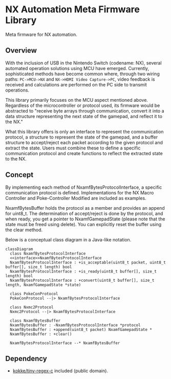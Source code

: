 # NX Automation Meta Firmware Library

Meta firmware for NX automation.

## Overview

With the inclusion of USB in the Nintendo Switch (codename: NX), several automated operation solutions using MCU have emerged. Currently, sophisticated methods have become common where, through two wiring paths: `PC->MCU->NX` and `NX->HDMI Video Capture->PC`, video feedback is received and calculations are performed on the PC side to transmit operations.

This library primarily focuses on the MCU aspect mentioned above. Regardless of the microcontroller or protocol used, its firmware would be abstracted to "receive byte arrays through communication, convert it into a data structure representing the next state of the gamepad, and reflect it to the NX."

What this library offers is only an interface to represent the communication protocol, a structure to represent the state of the gamepad, and a buffer structure to accept/reject each packet according to the given protocol and extract the state. Users must combine these to define a specific communication protocol and create functions to reflect the extracted state to the NX.

## Concept

By implementing each method of NxamfBytesProtocolInterface, a specific communication protocol is defined. Implementations for the NX Macro Controller and Poke-Controller Modified are included as examples.

NxamfBytesBuffer holds the protocol as a member and provides an append for uint8_t. The determination of accept/reject is done by the protocol, and when ready, you get a pointer to NxamfGamepadState (please note that the state must be freed using delete). You can explicitly reset the buffer using the clear method.

Below is a conceptual class diagram in a Java-like notation.

```mermaid
classDiagram
  class NxamfBytesProtocolInterface
  <<interface>>NxamfBytesProtocolInterface
  NxamfBytesProtocolInterface : +is_acceptable(uint8_t packet, uint8_t buffer[], size_t length) bool
  NxamfBytesProtocolInterface : +is_ready(uint8_t buffer[], size_t length) bool
  NxamfBytesProtocolInterface : +convert(uint8_t buffer[], size_t length, NxamfGamepadState *state)

  class PokeConProtocol
  PokeConProtocol --|> NxamfBytesProtocolInterface

  class Nxmc2Protocol
  Nxmc2Protocol --|> NxamfBytesProtocolInterface

  class NxamfBytesBuffer
  NxamfBytesBuffer : -NxamfBytesProtocolInterface *protocol
  NxamfBytesBuffer : +append(uint8_t packet) NxamfGamepadState *
  NxamfBytesBuffer : +clear()

  NxamfBytesProtocolInterface --* NxamfBytesBuffer
```

## Dependency

- [kokke/tiny-regex-c](https://github.com/kokke/tiny-regex-c) included (public domain).
